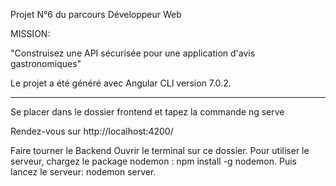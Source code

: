 Projet N°6 du parcours Développeur Web

MISSION: 

"Construisez une API sécurisée pour une application d'avis gastronomiques"

Le projet a été généré avec Angular CLI version 7.0.2.
_________________________________________________________________________

Se placer dans le dossier frontend et tapez la commande ng serve

Rendez-vous sur http://localhost:4200/


Faire tourner le Backend
Ouvrir le terminal sur ce dossier. Pour utiliser le serveur, chargez le package nodemon : npm install -g nodemon. Puis lancez le serveur: nodemon server.
